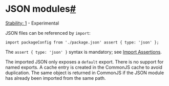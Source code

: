 # JSON modules[#](#json-modules)

[Stability: 1](documentation.html#stability-index) - Experimental

JSON files can be referenced by `import`:

    import packageConfig from './package.json' assert { type: 'json' };

The `assert { type: 'json' }` syntax is mandatory; see [Import Assertions](#import-assertions).

The imported JSON only exposes a `default` export. There is no support for named exports. A cache entry is created in the CommonJS cache to avoid duplication. The same object is returned in CommonJS if the JSON module has already been imported from the same path.
